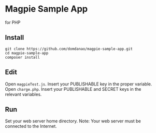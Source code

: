 # Magpie Sample App
for PHP

## Install
```
git clone https://github.com/domdanao/magpie-sample-app.git
cd magpie-sample-app
composer install
```

## Edit
Open `magpieTest.js`. Insert your PUBLISHABLE key in the proper variable.
Open `charge.php`. Insert your PUBLISHABLE and SECRET keys in the relevant variables.

## Run
Set your web server home directory.
Note: Your web server must be connected to the Internet.
